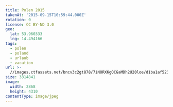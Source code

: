```yaml
---
title: Polen 2015
takenAt: '2015-09-15T10:59:44.000Z'
rotation: 0
license: CC BY-ND 3.0
geo:
  lat: 53.960333
  lng: 14.494166
tags:
  - polen
  - poland
  - urlaub
  - vacation
url: >-
  //images.ctfassets.net/bncv3c2gt878/7iNORXKgOCGaMDh2U20loe/d1ba1af523e98130c8af95ebec628191/polen-2015_25957724505_o
size: 3314841
image:
  width: 2868
  height: 4310
contentType: image/jpeg
---
```


